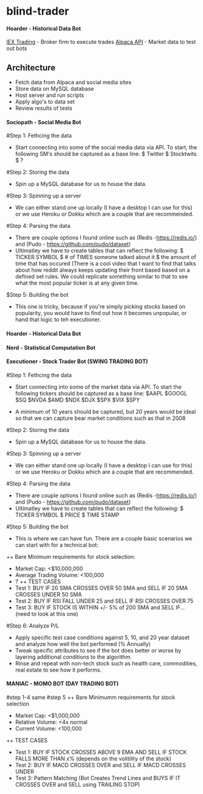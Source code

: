 # blind-trader

#### Hoarder - Historical Data Bot
[IEX Trading](https://iextrading.com/developer/) - Broker firm to execute trades
[Alpaca API](https://alpaca.markets/) - Market data to test out bots

## Architecture
- Fetch data from Alpaca and social media sites
- Store data on MySQL database
- Host server and run scripts
- Apply algo's to data set
- Review results of tests

#### Sociopath - Social Media Bot
#Step 1: Fethcing the data
- Start connecting into some of the social media data via API. To start, the following SM's should be captured as a base line:
  $ Twitter
  $ Stocktwits
  $ ?

#Step 2: Storing the data
- Spin up a MySQL database for us to house the data. 

#Step 3: Spinning up a server
- We can either stand one up locally (I have a desktop I can use for this) or we use Heroku or Dokku which are a couple that are recommended.

#Step 4: Parsing the data
- There are couple options I found online such as (Redis -https://redis.io/) and (Pudo - https://github.com/pudo/dataset)
- Ultimatley we have to create tables that can reflect the following:
  $ TICKER SYMBOL
  $ # of TIMES someone talked about it
  $ the amount of time that has occured
      (There is a cool video that I want to find that talks about how reddit always keeps updating their front based based on a defined set rules. We could replicate something similar to that to see what the most popular ticker is at any given time.
      
$Step 5: Building the bot
- This one is tricky, because if you're simply picking stocks based on popularity, you would have to find out how it becomes unpopular, or hand that logic to teh executioner.

#### Hoarder - Historical Data Bot

#### Nerd - Statistical Computation Bot

#### Executioner - Stock Trader Bot (SWING TRADING BOT)

#Step 1: Fethcing the data
- Start connecting into some of the market data via API. To start the following tickers should be captured as a base line:
  $AAPL
  $GOOGL
  $SQ
  $NVDA
  $AMD
  $NDX
  $DJX
  $SPX
  $VIX
  $SPY

- A minimum of 10 years should be captured, but 20 years would be ideal so that we can capture bear market conditions such as that in 2008

#Step 2: Storing the data
- Spin up a MySQL database for us to house the data. 

#Step 3: Spinning up a server
- We can either stand one up locally (I have a desktop I can use for this) or we use Heroku or Dokku which are a couple that are recommended.

#Step 4: Parsing the data
- There are couple options I found online such as (Redis -https://redis.io/) and (Pudo - https://github.com/pudo/dataset)
- Ultimatley we have to create tables that can reflect the following:
  $ TICKER SYMBOL
  $ PRICE
  $ TIME STAMP

#Step 5: Building the bot
- This is where we can have fun. There are a couple basic scenarios we can start with for a technical bot:

++ Bare Minimum requirements for stock selection:
  - Market Cap: <$10,000,000
  - Average Trading Volume: <100,000
  - ?
++ TEST CASES
  - Test 1: BUY IF 20 SMA CROSSES OVER 50 SMA and SELL IF 20 SMA CROSSES UNDER 50 SMA
  - Test 2: BUY IF RSI FALL UNDER 25 and SELL IF RSI CROSSES OVER 75
  - Test 3: BUY IF STOCK IS WITHIN +/- 5% of 200 SMA and SELL IF... (need to look at this one)
  
#Step 6: Analyze P/L
- Apply specific test case conditions against 5, 10, and 20 year dataset and analyze how well the bot performed (% Annually)
- Tweak specific attributes to see if the bot does better or worse by layering additional conditions to the algorithm.
- Rinse and repeat with non-tech stock such as health care, commodities, real estate to see how it performs.

#### MANIAC - MOMO BOT (DAY TRADING BOT)

#step 1-4 same 
#step 5
++ Bare Minimumm requirements for stock selection
  - Market Cap: <$1,000,000
  - Relative Volume: <4x normal
  - Current Volume: <100,000

++ TEST CASES
  - Test 1: BUY IF STOCK CROSSES ABOVE 9 EMA AND SELL IF STOCK FALLS MORE THAN x% (depends on the volitility of the stock)
  - Test 2: BUY IF MACD CROSSES OVER and SELL IF MACD CROSSES UNDER
  - Test 3: Pattern Matching (Bot Creates Trend Lines and BUYS IF IT CROSSES OVER and SELL using TRAILING STOP)
